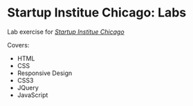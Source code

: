 # Startup Institue Chicago: Labs

Lab exercise for
[*Startup Institue Chicago*](http://startupinstitute.com/chicago/)

Covers:

- HTML
- CSS
- Responsive Design
- CSS3
- JQuery
- JavaScript
